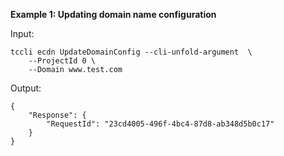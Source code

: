 **Example 1: Updating domain name configuration**



Input: 

```
tccli ecdn UpdateDomainConfig --cli-unfold-argument  \
    --ProjectId 0 \
    --Domain www.test.com
```

Output: 
```
{
    "Response": {
        "RequestId": "23cd4005-496f-4bc4-87d8-ab348d5b0c17"
    }
}
```

